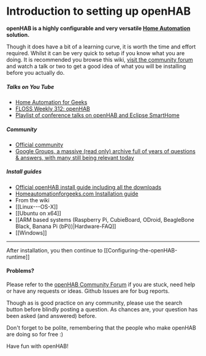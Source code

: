 # Introduction to setting up openHAB

__openHAB is a highly configurable and very versatile [Home Automation](https://en.wikipedia.org/wiki/Home_automation) solution.__

Though it does have a bit of a learning curve, it is worth the time and effort required. Whilst it can be very quick to setup if you know what you are doing. It is recommended you browse this wiki, [visit the community forum](https://community.openhab.org) and watch a talk or two to get a good idea of what you will be installing before you actually do.

##### Talks on You Tube
* [Home Automation for Geeks](https://www.youtube.com/watch?v=Wb5q2cvkU-U)
* [FLOSS Weekly 312: openHAB](http://www.youtube.com/watch?v=uM-nPPnctCg)
* [Playlist of conference talks on openHAB and Eclipse SmartHome](https://www.youtube.com/playlist?list=PLGlxCdrGUagxkwMBuQf4kUUTiBPzfHum1)
##### Community 
* [Official community](https://community.openhab.org)
* [Google Groups, a massive (read only) archive full of years of questions & answers, with many still being relevant today](https://groups.google.com/forum/#!forum/openhab)

##### Install guides
* [Official openHAB install guide including all the downloads](http://www.openhab.org/getting-started/index.html)
* [Homeautomationforgeeks.com Installation guide](http://www.homeautomationforgeeks.com/openhab.shtml)
* From the wiki
 * [[Linux---OS-X]]
 * [[Ubuntu on x64]]
 * [[ARM based systems (Raspberry Pi, CubieBoard, ODroid, BeagleBone Black, Banana Pi (bPi))|Hardware-FAQ]]
 * [[Windows]]


***

After installation, you then continue to [[Configuring-the-openHAB-runtime]]

#### Problems?

Please refer to the [openHAB Community Forum](https://community.openhab.org/c/setup-configuration-and-use) if you are stuck, need help or have any requests or ideas. Github Issues are for bug reports.

Though as is good practice on any community, please use the search button before blindly posting a question. As chances are, your question has been asked (and answered) before.

Don't forget to be polite, remembering that the people who make openHAB are doing so for free :)

Have fun with openHAB!